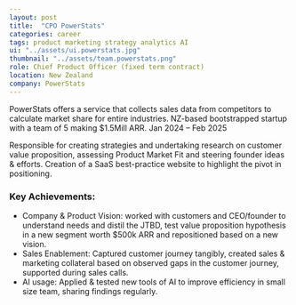 ```yaml
---
layout: post
title:  "CPO PowerStats"
categories: career 
tags: product marketing strategy analytics AI
ui: "../assets/ui.powerstats.jpg"
thumbnail: "../assets/team.powerstats.png"
role: Chief Product Officer (fixed term contract)
location: New Zealand
company: PowerStats
---
```


PowerStats offers a service that collects sales data from competitors to calculate market share for entire industries. NZ-based bootstrapped startup with a team of 5 making $1.5Mill ARR. 
	Jan 2024 – Feb 2025
<!--more-->

Responsible for creating strategies and undertaking research on customer value proposition, assessing Product Market Fit and steering founder ideas & efforts. Creation of a SaaS best-practice website to highlight the pivot in positioning.

### Key Achievements:

* <span>Company & Product Vision:</span> worked with customers and CEO/founder to understand needs and distil the JTBD, test value proposition hypothesis in a new segment worth  $500k ARR and repositioned based on a new vision.
* <span>Sales Enablement:</span> Captured customer journey tangibly, created sales & marketing collateral based on observed gaps in the customer journey, supported during sales calls.
* <span>AI usage:</span> Applied & tested new tools of AI to improve efficiency in small size team, sharing findings regularly.
